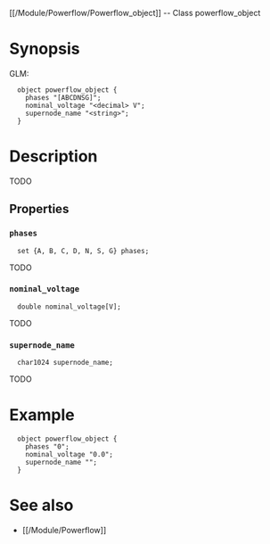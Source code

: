 [[/Module/Powerflow/Powerflow_object]] -- Class powerflow_object

# Synopsis

GLM:

~~~
  object powerflow_object {
    phases "[ABCDNSG]";
    nominal_voltage "<decimal> V";
    supernode_name "<string>";
  }
~~~

# Description

TODO

## Properties

### `phases`

~~~
  set {A, B, C, D, N, S, G} phases;
~~~

TODO

### `nominal_voltage`

~~~
  double nominal_voltage[V];
~~~

TODO

### `supernode_name`

~~~
  char1024 supernode_name;
~~~

TODO

# Example

~~~
  object powerflow_object {
    phases "0";
    nominal_voltage "0.0";
    supernode_name "";
  }
~~~

# See also

* [[/Module/Powerflow]]

